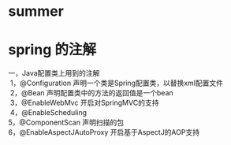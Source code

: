 # summer
# spring 的注解
一，Java配置类上用到的注解<br/>
  1，@Configuration 声明一个类是Spring配置类，以替换xml配置文件<br/>
  2，@Bean 声明配置类中的方法的返回值是一个bean<br/>
  3，@EnableWebMvc 开启对SpringMVC的支持 <br/>
  4，@EnableScheduling <br/>
  5，@ComponentScan 声明扫描的包<br/>
  6，@EnableAspectJAutoProxy 开启基于AspectJ的AOP支持<br/>
